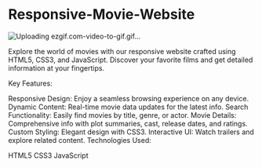 # Responsive-Movie-Website
![Uploading ezgif.com-video-to-gif.gif…]()

Explore the world of movies with our responsive website crafted using HTML5, CSS3, and JavaScript. Discover your favorite films and get detailed information at your fingertips.

Key Features:

Responsive Design: Enjoy a seamless browsing experience on any device.
Dynamic Content: Real-time movie data updates for the latest info.
Search Functionality: Easily find movies by title, genre, or actor.
Movie Details: Comprehensive info with plot summaries, cast, release dates, and ratings.
Custom Styling: Elegant design with CSS3.
Interactive UI: Watch trailers and explore related content.
Technologies Used:

HTML5
CSS3
JavaScript






